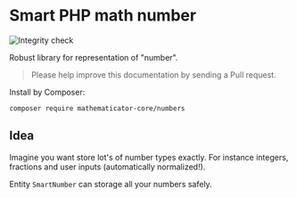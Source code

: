 Smart PHP math number
=====================

![Integrity check](https://github.com/mathematicator-core/numbers/workflows/Integrity%20check/badge.svg)

Robust library for representation of "number".

> Please help improve this documentation by sending a Pull request.

Install by Composer:

```
composer require mathematicator-core/numbers
```

Idea
----

Imagine you want store lot's of number types exactly. For instance integers, fractions and user inputs (automatically normalized!).

Entity `SmartNumber` can storage all your numbers safely.